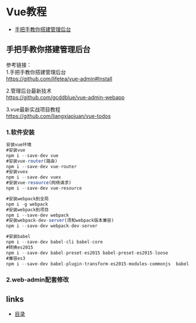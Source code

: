 # Vue教程
- [手把手教你搭建管理后台](#1)

## <a id="1">手把手教你搭建管理后台</a>
参考链接：   
1.手把手教你搭建管理后台     
https://github.com/lifetea/vue-admin#Install    

2.管理后台最新技术          
https://github.com/gcddblue/vue-admin-webapp   

3.vue最新实战项目教程    
https://github.com/liangxiaojuan/vue-todos     

### 1.软件安装
```js
安装vue环境
#安装vue
npm i --save-dev vue 
#安装vue-router(路由)
npm i --save-dev vue-router
#安装vuex
npm i --save-dev vuex
#安装vue-resource(网络请求)
npm i --save-dev vue-resource

#安装webpack到全局
npm i -g webpack
#安装webpack到项目
npm i --save-dev webpack
#安装webpack-dev-server(须和webpack版本兼容)
npm i --save-dev webpack-dev-server

#安装babel
npm i --save-dev babel-cli babel-core
#转换es2015
npm i --save-dev babel-preset-es2015 babel-preset-es2015-loose
#兼容es3
npm i --save-dev babel-plugin-transform-es2015-modules-commonjs  babel-plugin-transform-es3-member-expression-literals babel-plugin-transform-es3-property-literals
```

### 2.web-admin配套修改



## links
  * [目录](<目录.md>)